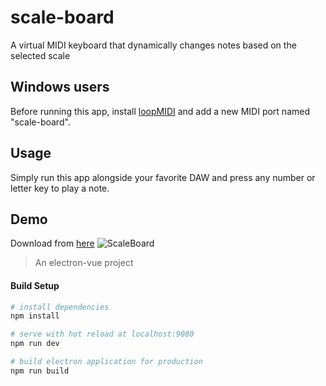 # scale-board
A virtual MIDI keyboard that dynamically changes notes based on the selected scale


## Windows users
Before running this app, install [loopMIDI](http://www.tobias-erichsen.de/software/loopmidi.html) and add a new MIDI port named "scale-board".

## Usage
Simply run this app alongside your favorite DAW and press any number or letter key to play a note.  

## Demo
Download from [here](https://github.com/omenyayl/scale-board/releases)
![ScaleBoard](https://olegpublic.s3.amazonaws.com/scale-board.png)

> An electron-vue project

#### Build Setup

``` bash
# install dependencies
npm install

# serve with hot reload at localhost:9080
npm run dev

# build electron application for production
npm run build


```
